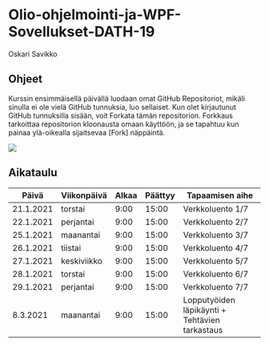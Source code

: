 # Olio-ohjelmointi-ja-WPF-Sovellukset-DATH-19

Oskari Savikko

## Ohjeet

Kurssin ensimmäisellä päivällä luodaan omat GitHub Repositoriot, mikäli sinulla ei ole vielä GitHub tunnuksia, luo sellaiset.
Kun olet kirjautunut GitHub tunnuksilla sisään, voit Forkata tämän repositorion. Forkkaus tarkoittaa repositorion kloonausta omaan käyttöön, ja se tapahtuu kun painaa ylä-oikealla sijaitsevaa [Fork] näppäintä.

![](https://github.com/JuhOll-Careeria/Olio-ohjelmointi-ja-WPF-Sovellukset-DATH-19/blob/main/Images/Fork_Btn.PNG)

## Aikataulu

| Päivä |	Viikonpäivä |	Alkaa |	Päättyy |	Tapaamisen aihe |
| ---------- | ------ | ----- | ------- | --------------- | 
| 21.1.2021 |	torstai |	9:00 |	15:00	| Verkkoluento 1/7 |
| 22.1.2021	| perjantai |	9:00 |	15:00	| Verkkoluento 2/7 |
| 25.1.2021	| maanantai |	9:00 |	15:00	| Verkkoluento 3/7 |
| 26.1.2021	| tiistai |	9:00 |	15:00	| Verkkoluento 4/7 |
| 27.1.2021	| keskiviikko |	9:00 |	15:00	| Verkkoluento 5/7 |
| 28.1.2021	| torstai |	9:00 |	15:00	| Verkkoluento 6/7 |
| 29.1.2021	| perjantai |	9:00 |	15:00	| Verkkoluento 7/7 |
| 8.3.2021	| maanantai |	9:00 |	15:00	| Lopputyöiden läpikäynti + Tehtävien tarkastaus |
